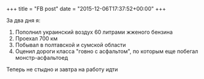 +++
title = "FB post"
date = "2015-12-06T17:37:52+00:00"
+++

За два дня я:
1. Пополнил украинский воздух 60 литрами жженого бензина
2. Проехал 700 км
4. Побывал в полтавской и сумской области
5. Оценил дороги класса "говно с асфальтом", по которым еще побегал монстр-асфальтоед

Теперь не стыдно и завтра на работу идти



